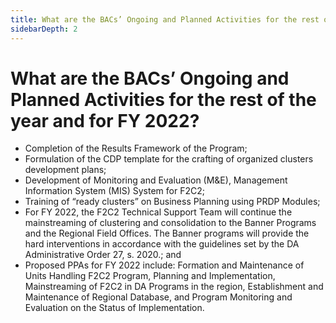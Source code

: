 ```yaml
---
title: What are the BACs’ Ongoing and Planned Activities for the rest of the year and for FY 2022?
sidebarDepth: 2
---
```


# What are the BACs’ Ongoing and Planned Activities for the rest of the year and for FY 2022?


 - Completion of the Results Framework of the Program;
 - Formulation of the CDP template for the crafting of organized clusters development plans;
 - Development of Monitoring and Evaluation (M&E), Management Information System (MIS) System for F2C2;
 - Training of “ready clusters” on Business Planning using PRDP Modules;
 - For FY 2022, the F2C2 Technical Support Team will continue the mainstreaming of clustering and consolidation to the Banner Programs and the Regional Field Offices. The Banner programs will provide the hard interventions in accordance with the guidelines set by the DA Administrative Order 27, s. 2020.; and
 - Proposed PPAs for FY 2022 include: Formation and Maintenance of Units Handling F2C2 Program, Planning and Implementation, Mainstreaming of F2C2 in DA Programs in the region, Establishment and Maintenance of Regional Database, and Program Monitoring and Evaluation on the Status of Implementation.

